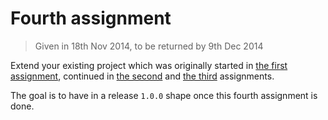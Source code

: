 # Fourth assignment

> Given in 18th Nov 2014, to be returned by 9th Dec 2014

Extend your existing project which was originally started in [the first assignment](2014-09-16.md),
continued in [the second](2014-10-07.md) and [the third](2014-10-28.md) assignments.

The goal is to have in a release `1.0.0` shape once this fourth assignment is done.
